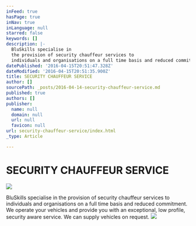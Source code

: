 ```yaml
---
inFeed: true
hasPage: true
inNav: true
inLanguage: null
starred: false
keywords: []
description: |-
  BluSkills specialise in
  the provision of security chauffeur services to
  individuals and organisations on a full time basis and reduced commitment. We operate your vehicles and provide you with an exceptional, low profile, security aware service. We can supply vehicles on request.
datePublished: '2016-04-15T20:51:47.328Z'
dateModified: '2016-04-15T20:51:35.900Z'
title: SECURITY CHAUFFEUR SERVICE
author: []
sourcePath: _posts/2016-04-14-security-chauffeur-service.md
published: true
authors: []
publisher:
  name: null
  domain: null
  url: null
  favicon: null
url: security-chauffeur-service/index.html
_type: Article

---
```

# SECURITY CHAUFFEUR SERVICE
![](https://s3-us-west-2.amazonaws.com/the-grid-img/p/76ea7868aff36005d5422c35502c4827e1381322.jpg)

BluSkills specialise in
the provision of security chauffeur services to
individuals and organisations on a full time basis and reduced commitment. We operate your vehicles and provide you with an exceptional, low profile, security aware service. We can supply vehicles on request.
![](https://the-grid-user-content.s3-us-west-2.amazonaws.com/b7353709-ddae-44fb-b475-d44b1b0ba32a.jpg)
